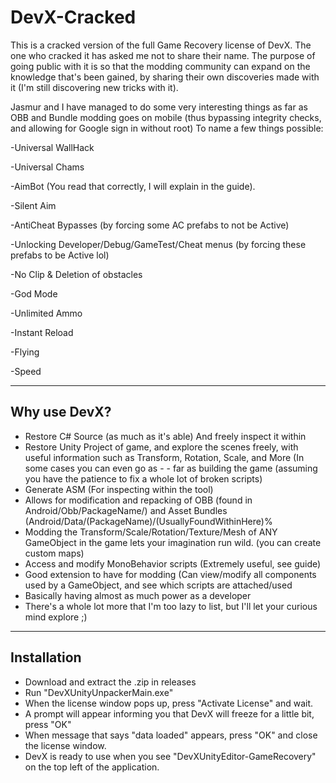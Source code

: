 # DevX-Cracked

This is a cracked version of the full Game Recovery license of DevX. The one who cracked it has asked me not to share their name. The purpose of going public with it is so that the modding community can expand on the knowledge that's been gained, by sharing their own discoveries made with it (I'm still discovering new tricks with it).

Jasmur and I have managed to do some very interesting things as far as OBB and Bundle modding goes on mobile (thus bypassing integrity checks, and allowing for Google sign in without root) To name a few things possible:

-Universal WallHack

-Universal Chams 

-AimBot (You read that correctly, I will explain in the guide). 

-Silent Aim 

-AntiCheat Bypasses (by forcing some AC prefabs to not be Active) 

-Unlocking Developer/Debug/GameTest/Cheat menus (by forcing these prefabs to be Active lol) 

-No Clip & Deletion of obstacles 

-God Mode 

-Unlimited Ammo 

-Instant Reload 

-Flying 

-Speed



-------------
Why use DevX?
-------------
- Restore C# Source (as much as it's able) And freely inspect it within
- Restore Unity Project of game, and explore the scenes freely, with useful information such as Transform, Rotation, Scale, and More (In some cases you can even go as - - far as building the game (assuming you have the patience to fix a whole lot of broken scripts)
- Generate ASM (For inspecting within the tool)
- Allows for modification and repacking of OBB (found in Android/Obb/PackageName/) and Asset Bundles (Android/Data/(PackageName)/(UsuallyFoundWithinHere)%
- Modding the Transform/Scale/Rotation/Texture/Mesh of ANY GameObject in the game lets your imagination run wild. (you can create custom maps)
- Access and modify MonoBehavior scripts (Extremely useful, see guide)
- Good extension to have for modding (Can view/modify all components used by a GameObject, and see which scripts are attached/used
- Basically having almost as much power as a developer
- There's a whole lot more that I'm too lazy to list, but I'll let your curious mind explore ;)

-------------
Installation
-------------
- Download and extract the .zip in releases
- Run "DevXUnityUnpackerMain.exe"
- When the license window pops up, press "Activate License" and wait.
- A prompt will appear informing you that DevX will freeze for a little bit, press "OK"
- When message that says "data loaded" appears, press "OK" and close the license window.
- DevX is ready to use when you see "DevXUnityEditor-GameRecovery" on the top left of the application.
